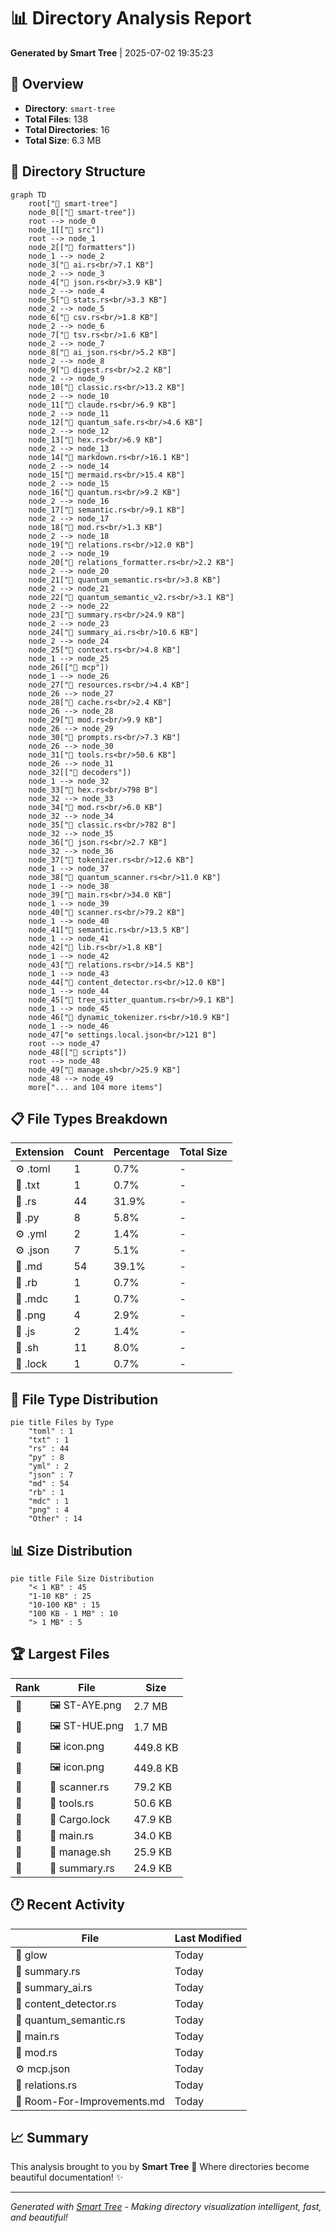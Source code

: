 # 📊 Directory Analysis Report

**Generated by Smart Tree** | 2025-07-02 19:35:23

## 📁 Overview

- **Directory**: `smart-tree`
- **Total Files**: 138
- **Total Directories**: 16
- **Total Size**: 6.3 MB

## 🌳 Directory Structure

```mermaid
graph TD
    root["📁 smart-tree"]
    node_0[["📁 smart-tree"])
    root --> node_0
    node_1[["📁 src"])
    root --> node_1
    node_2[["📁 formatters"])
    node_1 --> node_2
    node_3["🦀 ai.rs<br/>7.1 KB"]
    node_2 --> node_3
    node_4["🦀 json.rs<br/>3.9 KB"]
    node_2 --> node_4
    node_5["🦀 stats.rs<br/>3.3 KB"]
    node_2 --> node_5
    node_6["🦀 csv.rs<br/>1.8 KB"]
    node_2 --> node_6
    node_7["🦀 tsv.rs<br/>1.6 KB"]
    node_2 --> node_7
    node_8["🦀 ai_json.rs<br/>5.2 KB"]
    node_2 --> node_8
    node_9["🦀 digest.rs<br/>2.2 KB"]
    node_2 --> node_9
    node_10["🦀 classic.rs<br/>13.2 KB"]
    node_2 --> node_10
    node_11["🦀 claude.rs<br/>6.9 KB"]
    node_2 --> node_11
    node_12["🦀 quantum_safe.rs<br/>4.6 KB"]
    node_2 --> node_12
    node_13["🦀 hex.rs<br/>6.9 KB"]
    node_2 --> node_13
    node_14["🦀 markdown.rs<br/>16.1 KB"]
    node_2 --> node_14
    node_15["🦀 mermaid.rs<br/>15.4 KB"]
    node_2 --> node_15
    node_16["🦀 quantum.rs<br/>9.2 KB"]
    node_2 --> node_16
    node_17["🦀 semantic.rs<br/>9.1 KB"]
    node_2 --> node_17
    node_18["🦀 mod.rs<br/>1.3 KB"]
    node_2 --> node_18
    node_19["🦀 relations.rs<br/>12.0 KB"]
    node_2 --> node_19
    node_20["🦀 relations_formatter.rs<br/>2.2 KB"]
    node_2 --> node_20
    node_21["🦀 quantum_semantic.rs<br/>3.8 KB"]
    node_2 --> node_21
    node_22["🦀 quantum_semantic_v2.rs<br/>3.1 KB"]
    node_2 --> node_22
    node_23["🦀 summary.rs<br/>24.9 KB"]
    node_2 --> node_23
    node_24["🦀 summary_ai.rs<br/>10.6 KB"]
    node_2 --> node_24
    node_25["🦀 context.rs<br/>4.8 KB"]
    node_1 --> node_25
    node_26[["📁 mcp"])
    node_1 --> node_26
    node_27["🦀 resources.rs<br/>4.4 KB"]
    node_26 --> node_27
    node_28["🦀 cache.rs<br/>2.4 KB"]
    node_26 --> node_28
    node_29["🦀 mod.rs<br/>9.9 KB"]
    node_26 --> node_29
    node_30["🦀 prompts.rs<br/>7.3 KB"]
    node_26 --> node_30
    node_31["🦀 tools.rs<br/>50.6 KB"]
    node_26 --> node_31
    node_32[["📁 decoders"])
    node_1 --> node_32
    node_33["🦀 hex.rs<br/>798 B"]
    node_32 --> node_33
    node_34["🦀 mod.rs<br/>6.0 KB"]
    node_32 --> node_34
    node_35["🦀 classic.rs<br/>782 B"]
    node_32 --> node_35
    node_36["🦀 json.rs<br/>2.7 KB"]
    node_32 --> node_36
    node_37["🦀 tokenizer.rs<br/>12.6 KB"]
    node_1 --> node_37
    node_38["🦀 quantum_scanner.rs<br/>11.0 KB"]
    node_1 --> node_38
    node_39["🦀 main.rs<br/>34.0 KB"]
    node_1 --> node_39
    node_40["🦀 scanner.rs<br/>79.2 KB"]
    node_1 --> node_40
    node_41["🦀 semantic.rs<br/>13.5 KB"]
    node_1 --> node_41
    node_42["🦀 lib.rs<br/>1.8 KB"]
    node_1 --> node_42
    node_43["🦀 relations.rs<br/>14.5 KB"]
    node_1 --> node_43
    node_44["🦀 content_detector.rs<br/>12.0 KB"]
    node_1 --> node_44
    node_45["🦀 tree_sitter_quantum.rs<br/>9.1 KB"]
    node_1 --> node_45
    node_46["🦀 dynamic_tokenizer.rs<br/>10.9 KB"]
    node_1 --> node_46
    node_47["⚙️ settings.local.json<br/>121 B"]
    root --> node_47
    node_48[["📁 scripts"])
    root --> node_48
    node_49["📄 manage.sh<br/>25.9 KB"]
    node_48 --> node_49
    more["... and 104 more items"]
```

## 📋 File Types Breakdown

| Extension | Count | Percentage | Total Size |
|-----------|-------|------------|------------|
| ⚙️ .toml | 1 | 0.7% | - |
| 📄 .txt | 1 | 0.7% | - |
| 🦀 .rs | 44 | 31.9% | - |
| 🐍 .py | 8 | 5.8% | - |
| ⚙️ .yml | 2 | 1.4% | - |
| ⚙️ .json | 7 | 5.1% | - |
| 📝 .md | 54 | 39.1% | - |
| 📄 .rb | 1 | 0.7% | - |
| 📄 .mdc | 1 | 0.7% | - |
| 📄 .png | 4 | 2.9% | - |
| 📜 .js | 2 | 1.4% | - |
| 📄 .sh | 11 | 8.0% | - |
| 📄 .lock | 1 | 0.7% | - |

## 🍰 File Type Distribution

```mermaid
pie title Files by Type
    "toml" : 1
    "txt" : 1
    "rs" : 44
    "py" : 8
    "yml" : 2
    "json" : 7
    "md" : 54
    "rb" : 1
    "mdc" : 1
    "png" : 4
    "Other" : 14
```

## 📊 Size Distribution

```mermaid
pie title File Size Distribution
    "< 1 KB" : 45
    "1-10 KB" : 25
    "10-100 KB" : 15
    "100 KB - 1 MB" : 10
    "> 1 MB" : 5
```

## 🏆 Largest Files

| Rank | File | Size |
|------|------|------|
| 🥇 | 🖼️ ST-AYE.png | 2.7 MB |
| 🥈 | 🖼️ ST-HUE.png | 1.7 MB |
| 🥉 | 🖼️ icon.png | 449.8 KB |
| 📄 | 🖼️ icon.png | 449.8 KB |
| 📄 | 🦀 scanner.rs | 79.2 KB |
| 📄 | 🦀 tools.rs | 50.6 KB |
| 📄 | 📄 Cargo.lock | 47.9 KB |
| 📄 | 🦀 main.rs | 34.0 KB |
| 📄 | 📄 manage.sh | 25.9 KB |
| 📄 | 🦀 summary.rs | 24.9 KB |

## 🕐 Recent Activity

| File | Last Modified |
|------|---------------|
| 📄 glow | Today |
| 🦀 summary.rs | Today |
| 🦀 summary_ai.rs | Today |
| 🦀 content_detector.rs | Today |
| 🦀 quantum_semantic.rs | Today |
| 🦀 main.rs | Today |
| 🦀 mod.rs | Today |
| ⚙️ mcp.json | Today |
| 🦀 relations.rs | Today |
| 📝 Room-For-Improvements.md | Today |

## 📈 Summary

This analysis brought to you by **Smart Tree** 🌳
Where directories become beautiful documentation! ✨

---

*Generated with [Smart Tree](https://github.com/8b-is/smart-tree) - Making directory visualization intelligent, fast, and beautiful!*
